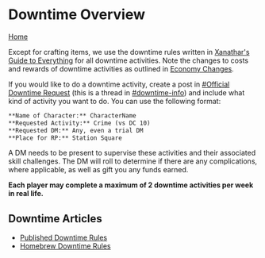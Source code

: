 # Downtime Overview
[Home](../11%20General/11.01%20Server%20Introduction.md)

Except for crafting items, we use the downtime rules written in [Xanathar's Guide to Everything](https://www.dndbeyond.com/sources/xgte/downtime-revisited#DowntimeActivities) for all downtime activities. Note the changes to costs and rewards of downtime activities as outlined in [Economy Changes](../15%20System%20Mechanics/15.05%20Economy%20Changes.md).

If you would like to do a downtime activity, create a post in [#Official Downtime Request](https://discord.com/channels/1003087059247964161/1045938342396706857) (this is a thread in [#downtime-info](https://discord.com/channels/1003087059247964161/1044654397013114930)) and include what kind of activity you want to do. You can use the following format:
```md
**Name of Character:** CharacterName
**Requested Activity:** Crime (vs DC 10)
**Requested DM:** Any, even a trial DM
**Place for RP:** Station Square
```

A DM needs to be present to supervise these activities and their associated skill challenges. The DM will roll to determine if there are any complications, where applicable, as well as gift you any funds earned. 

**Each player may complete a maximum of 2 downtime activities per week in real life.**

## Downtime Articles
- [Published Downtime Rules](13.02%20Published%20Downtime%20Rules.md)
- [Homebrew Downtime Rules](13.03%20Homebrew%20Downtime%20Rules.md)
